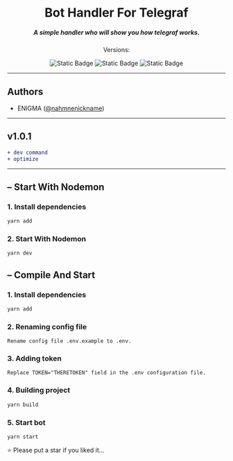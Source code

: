 <h1 align="center">Bot Handler For Telegraf</h1>
<h5 align="center">A simple handler who will show you how telegraf works.</h5>
<p align="center">Versions:</p>

<p align="center">
    <img alt="Static Badge" src="https://img.shields.io/badge/build-v5.1.6-brightgreen?style=for-the-badge&logo=typescript&label=%20&labelColor=black&color=blue">
    <img alt="Static Badge" src="https://img.shields.io/badge/build-v18.16.1-brightgreen?style=for-the-badge&logo=node.js&label=%20&labelColor=black&color=red">
    <img alt="Static Badge" src="https://img.shields.io/badge/build-v1.22.19-brightgreen?style=for-the-badge&logo=yarn&label=%20&labelColor=black&color=blue">
</p>

___
## Authors

- ENIGMA ([@nahmnenickname](https://t.me/nahmnenickname))

___
## v1.0.1
```diff
+ dev command
+ optimize
```
___
## – Start With Nodemon
### 1. Install dependencies
```bash
yarn add
```

### 2. Start With Nodemon
```bash
yarn dev
```
## – Compile And Start
### 1. Install dependencies
```bash
yarn add
```

### 2. Renaming config file
`Rename config file .env.example to .env.`

### 3. Adding token
`Replace TOKEN="THERETOKEN" field in the .env configuration file.`

### 4. Building project
```bash
yarn build
```

### 5. Start bot
```bashs
yarn start
```

⭐ Please put a star if you liked it...
